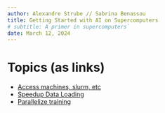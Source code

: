 ```yaml
---
author: Alexandre Strube // Sabrina Benassou
title: Getting Started with AI on Supercomputers 
# subtitle: A primer in supercomputers`
date: March 12, 2024
---
```


# Topics (as links)

- [Access machines, slurm, etc](01-access-machines.html)
- [Speedup Data Loading](02-speedup-data-loading.html)
- [Parallelize training](03-parallelize-training.html)
